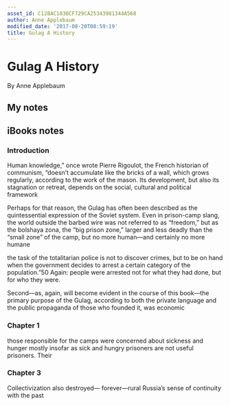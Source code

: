 ```yaml
---
asset_id: C128AC1030CF729CA25343981344A568
author: Anne Applebaum
modified_date: '2017-08-20T08:59:19'
title: Gulag A History
---
```


# Gulag A History

By Anne Applebaum

## My notes <a name="my_notes_dont_delete"></a>



## iBooks notes <a name="ibooks_notes_dont_delete"></a>

### Introduction

Human knowledge,” once wrote Pierre Rigoulot, the French historian of communism, “doesn’t accumulate like the bricks of a wall, which grows regularly, according to the work of the mason. Its development, but also its stagnation or retreat, depends on the social, cultural and political framework

Perhaps for that reason, the Gulag has often been described as the quintessential expression of the Soviet system. Even in prison-camp slang, the world outside the barbed wire was not referred to as “freedom,” but as the bolshaya zona, the “big prison zone,” larger and less deadly than the “small zone” of the camp, but no more human—and certainly no more humane

the task of the totalitarian police is not to discover crimes, but to be on hand when the government decides to arrest a certain category of the population.”50 Again: people were arrested not for what they had done, but for who they were.

Second—as, again, will become evident in the course of this book—the primary purpose of the Gulag, according to both the private language and the public propaganda of those who founded it, was economic

### Chapter 1

those responsible for the camps were concerned about sickness and hunger mostly insofar as sick and hungry prisoners are not useful prisoners. Their

### Chapter 3

Collectivization also destroyed— forever—rural Russia’s sense of continuity with the past